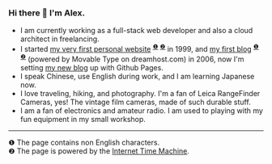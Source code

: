 ### Hi there 👋  I'm Alex. 

* I am currently working as a full-stack web developer and also a cloud architect in freelancing.
* I started [my very first personal website](https://web.archive.org/web/20050323232529/http://aiview.com:80/) <sup>[❶](#1)</sup> <sup>[❷](#2)</sup> in 1999, and [my first blog](https://web.archive.org/web/20100325202431/http://www.aiview.com:80/) <sup>[❶](#1)</sup> <sup>[❷](#2)</sup> (powered by Movable Type on dreamhost.com) in 2006, now I'm setting [my new blog](https://alexzhangs.github.io) up with Github Pages.
* I speak Chinese, use English during work, and I am learning Japanese now.
* I love traveling, hiking, and photography. I'm a fan of Leica RangeFinder Cameras, yes! The vintage film cameras, made of such durable stuff.
* I am a fan of electronics and amateur radio. I am used to playing with my fun equipment in my small workshop.

---

<a name="1">❶</a> The page contains non English characters.<br />
<a name="2">❷</a> The page is powered by the [Internet Time Machine](https://archive.org).


